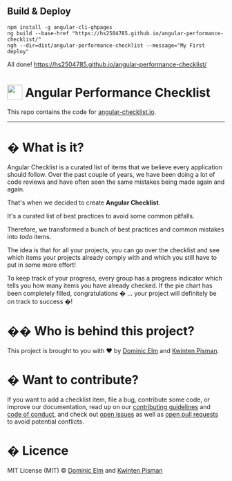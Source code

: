 ## Build & Deploy

```
npm install -g angular-cli-ghpages
ng build --base-href "https://hs2504785.github.io/angular-performance-checklist/"
ngh --dir=dist/angular-performance-checklist --message="My First deploy"
```

All done! https://hs2504785.github.io/angular-performance-checklist/

<h1>
    <img width="35" valign="bottom" src="https://angular-checklist.io/assets/angular-checklist.png">
    Angular Performance Checklist
</h1>

This repo contains the code for [angular-checklist.io](https://angular-checklist.io).

---

# � What is it?

Angular Checklist is a curated list of items that we believe every application should follow. Over the past couple of years, we have been doing a lot of code reviews and have often seen the same mistakes being made again and again.

That's when we decided to create **Angular Checklist**.

It's a curated list of best practices to avoid some common pitfalls.

Therefore, we transformed a bunch of best practices and common mistakes into _todo_ items.

The idea is that for all your projects, you can go over the checklist and see which items your projects already comply with and which you still have to put in some more effort!

To keep track of your progress, every group has a progress indicator which tells you how many items you have already checked. If the pie chart has been completely filled, congratulations � ... your project will definitely be on track to success �!

# �‍� Who is behind this project?

This project is brought to you with ❤️ by [Dominic Elm](https://twitter.com/elmd_) and [Kwinten Pisman](https://twitter.com/KwintenP).

# � Want to contribute?

If you want to add a checklist item, file a bug, contribute some code, or improve our documentation, read up on our [contributing guidelines](CONTRIBUTING.md) and [code of conduct](CODE_OF_CONDUCT.md), and check out [open issues](https://github.com/typebytes/angular-checklist/issues) as well as [open pull requests](https://github.com/typebytes/angular-checklist/pulls) to avoid potential conflicts.

# � Licence

MIT License (MIT) © [Dominic Elm](https://github.com/d3lm) and [Kwinten Pisman](https://github.com/KwintenP)
